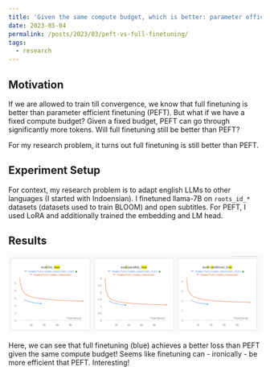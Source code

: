 ```yaml
---
title: 'Given the same compute budget, which is better: parameter efficient finetuning (PEFT) or full finetuning?'
date: 2023-05-04
permalink: /posts/2023/03/peft-vs-full-finetuning/
tags:
  - research
---
```


## Motivation
If we are allowed to train till convergence, we know that full finetuning is better than parameter efficient finetuning (PEFT). But what if we have a fixed compute budget? Given a fixed budget, PEFT can go through significantly more tokens. Will full finetuning still be better than PEFT?

For my research problem, it turns out full finetuning is still better than PEFT.

## Experiment Setup
For context, my research problem is to adapt english LLMs to other languages (I started with Indoensian). I finetuned llama-7B on `roots_id_*` datasets (datasets used to train BLOOM) and open subtitles. For PEFT, I used LoRA and additionally trained the embedding and LM head. 

## Results
![Loss plots for finetuning vs peft](/images/peft-vs-finetuning.png)

Here, we can see that full finetuning (blue) achieves a better loss than PEFT given the same compute budget! Seems like finetuning can - ironically - be more efficient that PEFT. Interesting!
